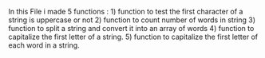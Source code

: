 In this File i made 5 functions :
    1) function to test the first character of a string is uppercase or not
    2) function to count number of words in string
    3) function to split a string and convert it into an array of words
    4) function to capitalize the first letter of a string.
    5) function to capitalize the first letter of each word in a string.